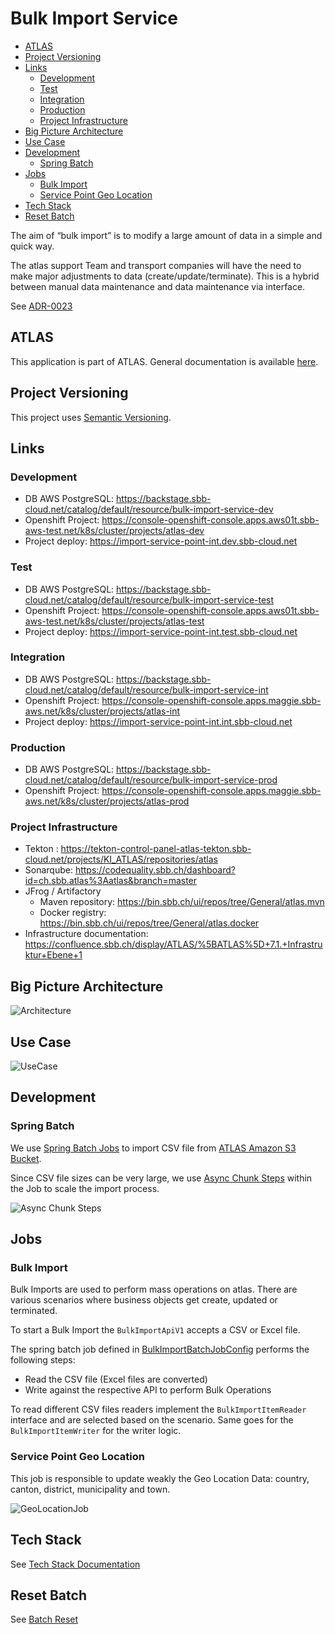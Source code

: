# Bulk Import Service

<!-- toc -->

- [ATLAS](#atlas)
- [Project Versioning](#project-versioning)
- [Links](#links)
  * [Development](#development)
  * [Test](#test)
  * [Integration](#integration)
  * [Production](#production)
  * [Project Infrastructure](#project-infrastructure)
- [Big Picture Architecture](#big-picture-architecture)
- [Use Case](#use-case)
- [Development](#development-1)
  * [Spring Batch](#spring-batch)
- [Jobs](#jobs)
  * [Bulk Import](#bulk-import)
  * [Service Point Geo Location](#service-point-geo-location)
- [Tech Stack](#tech-stack)
- [Reset Batch](#reset-batch)

<!-- tocstop -->

The aim of “bulk import” is to modify a large amount of data in a simple and quick way.

The atlas support Team and transport companies will have the need to make major adjustments to data 
(create/update/terminate).
This is a hybrid between manual data maintenance and data maintenance via interface.

See [ADR-0023](https://confluence.sbb.ch/x/_wgyog)

## ATLAS

This application is part of ATLAS. General documentation is available [here](https://code.sbb.ch/projects/KI_ATLAS/repos/atlas/browse/README.md).

## Project Versioning

This project uses [Semantic Versioning](https://semver.org/).

## Links

### Development

* DB AWS PostgreSQL: https://backstage.sbb-cloud.net/catalog/default/resource/bulk-import-service-dev
* Openshift Project: https://console-openshift-console.apps.aws01t.sbb-aws-test.net/k8s/cluster/projects/atlas-dev
* Project deploy: https://import-service-point-int.dev.sbb-cloud.net

### Test

* DB AWS PostgreSQL: https://backstage.sbb-cloud.net/catalog/default/resource/bulk-import-service-test
* Openshift Project: https://console-openshift-console.apps.aws01t.sbb-aws-test.net/k8s/cluster/projects/atlas-test
* Project deploy: https://import-service-point-int.test.sbb-cloud.net

### Integration

* DB AWS PostgreSQL: https://backstage.sbb-cloud.net/catalog/default/resource/bulk-import-service-int
* Openshift Project: https://console-openshift-console.apps.maggie.sbb-aws.net/k8s/cluster/projects/atlas-int
* Project deploy: https://import-service-point-int.int.sbb-cloud.net

### Production

* DB AWS PostgreSQL: https://backstage.sbb-cloud.net/catalog/default/resource/bulk-import-service-prod
* Openshift
  Project: https://console-openshift-console.apps.maggie.sbb-aws.net/k8s/cluster/projects/atlas-prod

### Project Infrastructure

* Tekton : https://tekton-control-panel-atlas-tekton.sbb-cloud.net/projects/KI_ATLAS/repositories/atlas
* Sonarqube: https://codequality.sbb.ch/dashboard?id=ch.sbb.atlas%3Aatlas&branch=master
* JFrog / Artifactory
    * Maven repository: https://bin.sbb.ch/ui/repos/tree/General/atlas.mvn
    * Docker registry: https://bin.sbb.ch/ui/repos/tree/General/atlas.docker
* Infrastructure
  documentation: https://confluence.sbb.ch/display/ATLAS/%5BATLAS%5D+7.1.+Infrastruktur+Ebene+1

## Big Picture Architecture

![Architecture](documentation/AtlasImportArch.svg)

## Use Case

![UseCase](documentation/UseCase.svg)

## Development

### Spring Batch

We use [Spring Batch Jobs](https://docs.spring.io/spring-batch/docs/current/reference/html/) to import CSV file from
[ATLAS Amazon S3 Bucket](../base-atlas/documentation/amazon/README.md).

Since CSV file sizes can be very large, we
use [Async Chunk Steps](https://docs.spring.io/spring-batch/docs/current/reference/html/scalability.html#scalability) within the
Job to scale the import process.

![Async Chunk Steps](documentation/BatchAsyncProcessing.svg)

## Jobs

### Bulk Import

Bulk Imports are used to perform mass operations on atlas. There are various scenarios where business objects get 
create, updated or terminated.

To start a Bulk Import the `BulkImportApiV1` accepts a CSV or Excel file.

The spring batch job defined in [BulkImportBatchJobConfig](/src/main/java/ch/sbb/importservice/job/bulk/BulkImportBatchJobConfig.java) 
performs the following steps:
- Read the CSV file (Excel files are converted)
- Write against the respective API to perform Bulk Operations

To read different CSV files readers implement the `BulkImportItemReader` interface and are selected based on the scenario.
Same goes for the `BulkImportItemWriter` for the writer logic.


### Service Point Geo Location

This job is responsible to update weakly the Geo Location Data: country, canton, district, municipality and town.

![GeoLocationJob](documentation/geolocation-job.drawio.svg)

## Tech Stack

See [Tech Stack Documentation](../documentation/tech-stack-service.md)

## Reset Batch

See [Batch Reset](../documentation/batch_util.md)
